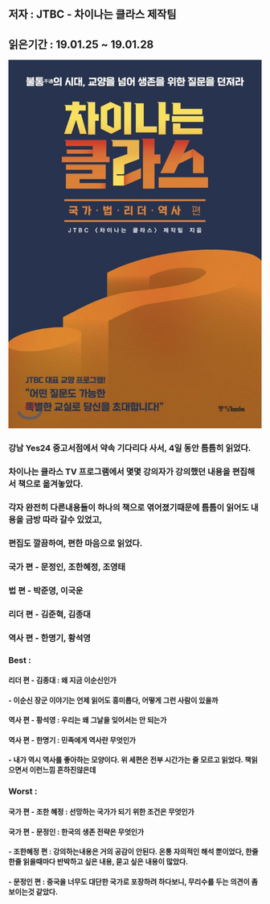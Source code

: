 ## 저자 : JTBC - 차이나는 클라스 제작팀

## 읽은기간 : 19.01.25 ~ 19.01.28

![Smithsonian Image](../../public/images/books-images/chinaclass.jpg)

### 강남 Yes24 중고서점에서 약속 기다리다 사서, 4일 동안 틈틈히 읽었다.

### 차이나는 클라스 TV 프로그램에서 몇몇 강의자가 강의했던 내용을 편집해서 책으로 옮겨놓았다.

### 각자 완전히 다른내용들이 하나의 책으로 엮어졌기때문에 틈틈이 읽어도 내용을 금방 따라 갈수 있었고,

### 편집도 깔끔하여, 편한 마음으로 읽었다.

### 국가 편 - 문정인, 조한혜정, 조영태

### 법 편 - 박준영, 이국운

### 리더 편 - 김준혁, 김종대

### 역사 편 - 한명기, 황석영

### Best :

#### 리더 편 - 김종대 : 왜 지금 이순신인가
#### - 이순신 장군 이야기는 언제 읽어도 흥미롭다, 어떻게 그런 사람이 있을까
#### 역사 편 - 황석영 : 우리는 왜 그날을 잊어서는 안 되는가
#### 역사 편 - 한명기 : 민족에게 역사란 무엇인가
#### - 내가 역시 역사를 좋아하는 모양이다. 위 세편은 전부 시간가는 줄 모르고 읽었다. 책읽으면서 이런느낌 흔하진않은데

### Worst :

#### 국가 편 - 조한 혜정 : 선망하는 국가가 되기 위한 조건은 무엇인가
#### 국가 편  - 문정인 : 한국의 생존 전략은 무엇인가
#### - 조한혜정 편 :  강의하는내용은 거의 공감이 안된다. 온통 자의적인 해석 뿐이었다, 한줄한줄 읽을때마다 반박하고 싶은 내용, 묻고 싶은 내용이 많았다.
#### - 문정인 편 : 중국을 너무도 대단한 국가로 포장하려 하다보니, 무리수를 두는 의견이 좀 보이는것 같았다.
